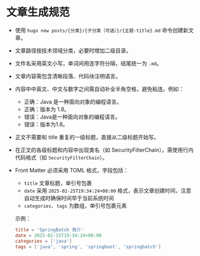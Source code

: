 # 文章生成规范

- 使用 `hugo new posts/{分类}/{子分类（可选）}/{主题-title}.md` 命令创建新文章。

- 文章路径按技术领域分类，必要时增加二级目录。

- 文件名采用英文小写，单词间用连字符分隔，结尾统一为 `.md`。

- 文章内容需包含清晰段落、代码块注明语言。

- 内容中中英文、中文与数字之间需自动补全半角空格，避免粘连。例如：
  - 正确：Java 是一种面向对象的编程语言。
  - 正确：版本为 1.8。
  - 错误：Java是一种面向对象的编程语言。
  - 错误：版本为1.8。

- 正文不需要和 title 重复的一级标题，直接从二级标题开始写。

- 在正文的各级标题和内容中出现类名（如 SecurityFilterChain），需使用行内代码格式（如 `SecurityFilterChain`）。

- Front Matter 必须采用 TOML 格式，字段包括：
  - `title` 文章标题，单引号包裹
  - `date` 采用 `2025-02-25T19:34:24+08:00` 格式，表示文章创建时间，注意自动生成时确保时间早于当前系统时间
  - `categories`、`tags` 为数组，单引号包裹元素

  示例：
  ```toml
  title = 'SpringBatch 简介'
  date = 2025-02-25T19:34:24+08:00
  categories = ['java']
  tags = ['java', 'spring', 'springboot', 'springbatch']
  ```
